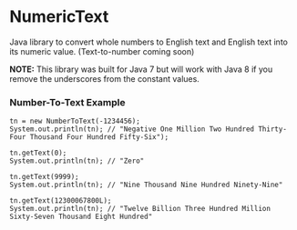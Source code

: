 # NumericText
Java library to convert whole numbers to English text and English text into its numeric value.
(Text-to-number coming soon)

**NOTE:** This library was built for Java 7 but will work with Java 8 if you remove the underscores from the constant values.

### Number-To-Text Example
    tn = new NumberToText(-1234456);
    System.out.println(tn); // "Negative One Million Two Hundred Thirty-Four Thousand Four Hundred Fifty-Six");

    tn.getText(0);
    System.out.println(tn); // "Zero"

    tn.getText(9999);
    System.out.println(tn); // "Nine Thousand Nine Hundred Ninety-Nine"

    tn.getText(12300067800L);
    System.out.println(tn); // "Twelve Billion Three Hundred Million Sixty-Seven Thousand Eight Hundred"

